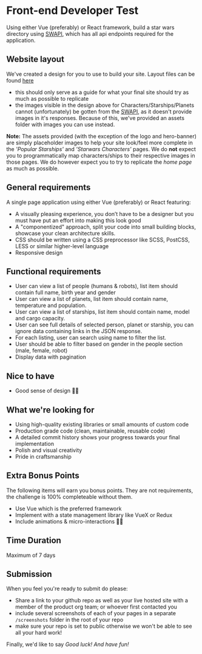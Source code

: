 # Front-end Developer Test
Using either Vue (preferably) or React framework, build a star wars directory using [SWAPI](https://swapi.co/), which has all api endpoints required for the application.

## Website layout
We've created a design for you to use to build your site. Layout files can be found [here](https://scene.zeplin.io/project/5d6d23a6683e59b8beab5dcd)
- this should only serve as a guide for what your final site should try as much as possible to replicate
- the images visible in the design above for Characters/Starships/Planets cannot (unfortunately) be gotten from the [SWAPI](https://swapi.co/), as it doesn't provide images in it's responses. Because of this, we've provided an assets folder with images you can use instead. 

**Note:** The assets provided (with the exception of the logo and hero-banner) are simply placeholder images to help your site look/feel more complete in the _'Popular Starships'_ and _'Starwars Characters'_ pages. We do **not** expect you to programmatically map characters/ships to their respective images in those pages. We do however expect you to try to replicate the _home page_ as much as possible.

## General requirements
A single page application using either Vue (preferably) or React featuring:
- A visually pleasing experience, you don’t have to be a designer but you must have put an effort into making this look good
- A "componentized" approach, split your code into small building blocks, showcase your clean architecture skills.
- CSS should be written using a CSS preprocessor like SCSS, PostCSS, LESS or similar higher-level language
- Responsive design
  
## Functional requirements
- User can view a list of people (humans & robots), list item should contain full name, birth year and gender
- User can view a list of planets, list item should contain name, temperature and population.
- User can view a list of starships, list item should contain name, model and cargo capacity.
- User can see full details of selected person, planet or starship, you can ignore data containing links in the JSON response.
- For each listing, user can search using name to filter the list.
- User should be able to filter based on gender in the people section (male, female, robot)
- Display data with pagination

## Nice to have
- Good sense of design 👌🏾

## What we're looking for
- Using high-quality existing libraries or small amounts of custom code
- Production grade code (clean, maintainable, reusable code)
- A detailed commit history shows your progress towards your final implementation
- Polish and visual creativity
- Pride in craftsmanship

## Extra Bonus Points
The following items will earn you bonus points. They are not requirements, the challenge is 100% completeable without them. 
- Use Vue which is the preferred framework
- Implement with a state management library like VueX or Redux
- Include animations & micro-interactions 👌🏾

## Time Duration
Maximum of 7 days

## Submission

When you feel you're ready to submit do please:

- Share a link to your github repo as well as your live hosted site with a member of the product org team; or whoever first contacted you
- include several screenshots of each of your pages in a separate `/screenshots` folder in the root of your repo
- make sure your repo is set to public otherwise we won't be able to see all your hard work!


Finally, we'd like to say *Good luck! And have fun!*
